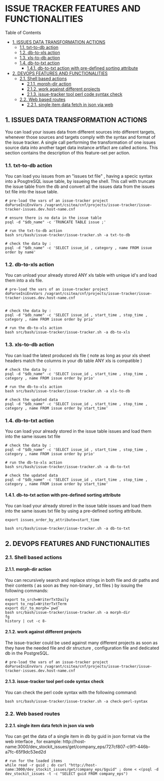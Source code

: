 #  ISSUE TRACKER FEATURES AND FUNCTIONALITIES


Table of Contents

  * [1. ISSUES DATA TRANSFORMATION ACTIONS](#1-issues-data-transformation-actions)
    * [1.1. txt-to-db action](#11-txt-to-db-action)
    * [1.2. db-to-xls action](#12-db-to-xls-action)
    * [1.3. xls-to-db action](#13-xls-to-db-action)
    * [1.4. db-to-txt action](#14-db-to-txt-action)
      * [1.4.1. db-to-txt action with pre-defined sorting attribute](#141-db-to-txt-action-with-pre-defined-sorting-attribute)
  * [2. DEVOPS FEATURES AND FUNCTIONALITIES](#2-devops-features-and-functionalities)
    * [2.1. Shell based actions](#21-shell-based-actions)
      * [2.1.1. morph-dir action](#211-morph-dir-action)
      * [2.1.2. work against different projects](#212-work-against-different-projects)
      * [2.1.3. issue-tracker tool perl code syntax check](#213-issue-tracker-tool-perl-code-syntax-check)
    * [2.2. Web based routes](#22-web-based-routes)
      * [2.2.1. single item data fetch in json via web](#221-single-item-data-fetch-in-json-via-web)


    

## 1. ISSUES DATA TRANSFORMATION ACTIONS
You can load your issues data from different sources into different targets, whenever those sources and targets comply with the syntax and format of the issue tracker. 
A single call performing the transformation of one issues source data into another taget data instance artifact are called actions. 
This section contains the description of this feature-set per action.  

     

### 1.1. txt-to-db action
You can load you issues from an "issues txt file" , having a specic syntax into a PosgtreSQL issue table, by issueing the shell.
This call with truncate the issue table from the db and convert all the issues data from the issues txt file into the issue table. 

    # pre-load the vars of an issue-tracker project
    doParseIniEnvVars /vagrant/csitea/cnf/projects/issue-tracker/issue-tracker-issues.dev.host-name.cnf
    
    # ensure there is no data in the issue table
    psql -d "$db_name" -c 'TRUNCATE TABLE issue ;'
    
    # run the txt-to-db action
    bash src/bash/issue-tracker/issue-tracker.sh -a txt-to-db
    
    # check the data by :
    psql -d "$db_name" -c 'SELECT issue_id , category , name FROM issue order by name'

### 1.2. db-to-xls action
You can unload your already stored ANY xls table with unique id's and load them into a xls file. 

    # pre-load the vars of an issue-tracker project
    doParseIniEnvVars /vagrant/csitea/cnf/projects/issue-tracker/issue-tracker-issues.dev.host-name.cnf
    
    
    # check the data by :
    psql -d "$db_name" -c 'SELECT issue_id , start_time , stop_time , category , name FROM issue order by prio'
    
    # run the db-to-xls action
    bash src/bash/issue-tracker/issue-tracker.sh -a db-to-xls
    

### 1.3. xls-to-db action
You can load the latest produced xls file ( note as long as your xls sheet headers match the columns in your db table ANY xls is compatible )

    # check the data by :
    psql -d "$db_name" -c 'SELECT issue_id , start_time , stop_time , category , name FROM issue order by prio'
    
    # run the db-to-xls action
    bash src/bash/issue-tracker/issue-tracker.sh -a xls-to-db
    
    # check the updated data
    psql -d "$db_name" -c 'SELECT issue_id , start_time , stop_time , category , name FROM issue order by start_time'
    

### 1.4. db-to-txt action
You can load your already stored in the issue table issues and load them into the same issues txt file

    # check the data by :
    psql -d "$db_name" -c 'SELECT issue_id , start_time , stop_time , category , name FROM issue order by prio'
    
    # run the db-to-xls action
    bash src/bash/issue-tracker/issue-tracker.sh -a db-to-txt
    
    # check the updated data
    psql -d "$db_name" -c 'SELECT issue_id , start_time , stop_time , category , name FROM issue order by start_time'

#### 1.4.1. db-to-txt action with pre-defined sorting attribute
You can load your already stored in the issue table issues and load them into the same issues txt file by using a pre-defined sorting attribute. 

    export issues_order_by_attribute=start_time
    
    bash src/bash/issue-tracker/issue-tracker.sh -a db-to-txt

## 2. DEVOPS FEATURES AND FUNCTIONALITIES


     

### 2.1. Shell based actions


    

#### 2.1.1. morph-dir action
You can recursively search and replace strings in both file and dir paths and their contents ( as soon as they non-binary , txt files ) by issuing the following commands:

    export to_srch=WriterTxtDaily
    export to_repl=WriterTxtTerm
    export dir_to_morph=`pwd`
    bash src/bash/issue-tracker/issue-tracker.sh -a morph-dir
    fg
    history | cut -c 8-
    

#### 2.1.2. work against different projects
The issue-tracker could be used against many different projects as soon as they have the needed file and dir structure , configuration file and dedicated db in the PostgreSQL. 

    # pre-load the vars of an issue-tracker project
    doParseIniEnvVars /vagrant/csitea/cnf/projects/issue-tracker/issue-tracker-issues.dev.host-name.cnf

#### 2.1.3. issue-tracker tool perl code syntax check
You can check the perl code syntax with the following command:

    bash src/bash/issue-tracker/issue-tracker.sh -a check-perl-syntax

### 2.2. Web based routes


    

#### 2.2.1. single item data fetch in json via web
You can get the data of a single item in db by guid in json format via the web interface , for example:
http://host-name:3000/dev_stockit_issues/get/company_eps/727cf807-c9f1-446b-a7fc-65f9dc53ed2d

    # run for the loaded items
    while read -r guid ; do curl "http://host-name:3000/dev_stockit_issues/get/company_eps/$guid" ; done < <(psql -d dev_stockit_issues -t -c "SELECT guid FROM company_eps")

